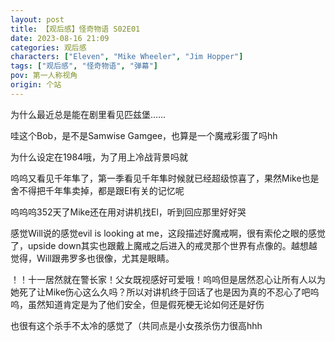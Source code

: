 ```yaml
---
layout: post
title: 【观后感】怪奇物语 S02E01
date: 2023-08-16 21:09
categories: 观后感
characters: ["Eleven", "Mike Wheeler", "Jim Hopper"]
tags: ["观后感", "怪奇物语", "弹幕"]
pov: 第一人称视角
origin: 个站
---
```


为什么最近总是能在剧里看见匹兹堡……

哇这个Bob，是不是Samwise Gamgee，也算是一个魔戒彩蛋了吗hh

为什么设定在1984哦，为了用上冷战背景吗就

呜呜又看见千年隼了，第一季看见千年隼时候就已经超级惊喜了，果然Mike也是舍不得把千年隼卖掉，都是跟El有关的记忆呢

呜呜呜352天了Mike还在用对讲机找El，听到回应那里好好哭

感觉Will说的感觉evil is looking at me，这段描述好魔戒啊，很有索伦之眼的感觉了，upside down其实也跟戴上魔戒之后进入的戒灵那个世界有点像的。越想越觉得，Will跟弗罗多也很像，尤其是眼睛。

！！十一居然就在警长家！父女既视感好可爱哦！呜呜但是居然忍心让所有人以为她死了让Mike伤心这么久吗？所以对讲机终于回话了也是因为真的不忍心了吧呜呜，虽然知道肯定是为了他们安全，但是假死梗无论如何还是好伤

也很有这个杀手不太冷的感觉了（共同点是小女孩杀伤力很高hhh
